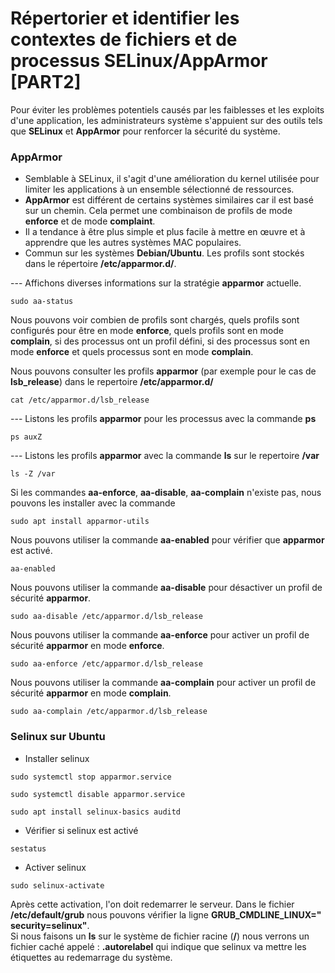 # Répertorier et identifier les contextes de fichiers et de processus SELinux/AppArmor [PART2]

Pour éviter les problèmes potentiels causés par les faiblesses et les exploits d'une application, les administrateurs système s'appuient sur des outils tels que **SELinux** et **AppArmor** pour renforcer la sécurité du système.

### AppArmor

- Semblable à SELinux, il s'agit d'une amélioration du kernel utilisée pour limiter les applications à un ensemble sélectionné de ressources.
- **AppArmor** est différent de certains systèmes similaires car il est basé sur un chemin. Cela permet une combinaison de profils de mode **enforce** et de mode **complaint**.
- Il a tendance à être plus simple et plus facile à mettre en œuvre et à apprendre que les autres systèmes MAC populaires.
- Commun sur les systèmes **Debian/Ubuntu**. Les profils sont stockés dans le répertoire **/etc/apparmor.d/**.

--- Affichons diverses informations sur la stratégie **apparmor** actuelle.

```
sudo aa-status
```

Nous pouvons voir combien de profils sont chargés, quels profils sont configurés pour être en mode **enforce**, quels profils sont en mode **complain**, si des processus ont un profil défini, si des processus sont en mode **enforce** et quels processus sont en mode **complain**.

Nous pouvons consulter les profils **apparmor** (par exemple pour le cas de **lsb_release**) dans le repertoire **/etc/apparmor.d/**

```
cat /etc/apparmor.d/lsb_release
```

--- Listons les profils **apparmor** pour les processus avec la commande **ps**

```
ps auxZ
```

--- Listons les profils **apparmor** avec la commande **ls** sur le repertoire **/var**

```
ls -Z /var
```

Si les commandes **aa-enforce**, **aa-disable**, **aa-complain** n'existe pas, nous pouvons les installer avec la commande 

```
sudo apt install apparmor-utils
```

Nous pouvons utiliser la commande **aa-enabled** pour vérifier que **apparmor** est activé.

```
aa-enabled
```

Nous pouvons utiliser la commande **aa-disable** pour désactiver un profil de sécurité **apparmor**.

```
sudo aa-disable /etc/apparmor.d/lsb_release
```

Nous pouvons utiliser la commande **aa-enforce** pour activer un profil de sécurité **apparmor** en mode **enforce**.

```
sudo aa-enforce /etc/apparmor.d/lsb_release
```

Nous pouvons utiliser la commande **aa-complain** pour activer un profil de sécurité **apparmor** en mode **complain**.

```
sudo aa-complain /etc/apparmor.d/lsb_release
```

### Selinux sur Ubuntu

- Installer selinux

```
sudo systemctl stop apparmor.service

sudo systemctl disable apparmor.service

sudo apt install selinux-basics auditd
```

- Vérifier si selinux est activé

```
sestatus
```

- Activer selinux

```
sudo selinux-activate
```

Après cette activation, l'on doit redemarrer le serveur. Dans le fichier **/etc/default/grub** nous pouvons vérifier la ligne **GRUB_CMDLINE_LINUX=" security=selinux"**. <br>
Si nous faisons un **ls** sur le système de fichier racine (**/**) nous verrons un fichier caché appelé : **.autorelabel** qui indique que selinux va mettre les étiquettes au redemarrage du système.
